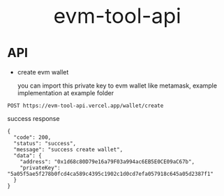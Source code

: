 <font size=17><center>evm-tool-api</center></font>

# API

- create evm wallet

  you can import this private key to evm wallet like metamask, example implementation at example folder

```
POST https://evm-tool-api.vercel.app/wallet/create
```

success response

```
{
  "code": 200,
  "status": "success",
  "message": "success create wallet",
  "data": {
    "address": "0x1d68c80D79e16a79F03a994ac6EB5E0CE09aC67b",
    "privateKey": "5a05f5ae5f278b0fcd4ca589c4395c1902c1d0cd7efa057918c645a05d2387f1"
  }
}
```
